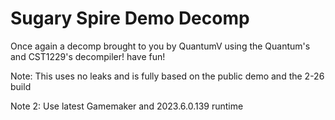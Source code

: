 # Sugary Spire Demo Decomp 

Once again a decomp brought to you by QuantumV using the Quantum's and CST1229's decompiler! have fun!


Note: This uses no leaks and is fully based on the public demo and the 2-26 build

Note 2: Use latest Gamemaker and 2023.6.0.139 runtime

